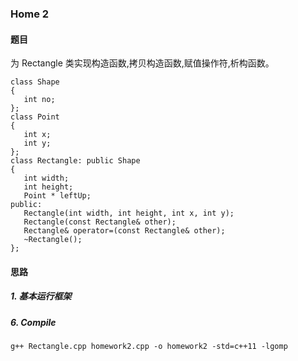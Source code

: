 ### Home 2

#### 题目

为 Rectangle 类实现构造函数,拷贝构造函数,赋值操作符,析构函数。
```
class Shape
{                   
   int no;
};              
class Point
{
   int x;
   int y;
};              
class Rectangle: public Shape
{
   int width;
   int height;
   Point * leftUp;
public:
   Rectangle(int width, int height, int x, int y);
   Rectangle(const Rectangle& other);
   Rectangle& operator=(const Rectangle& other);
   ~Rectangle();         
};
```

#### 思路

##### 1. 基本运行框架

##### 6. Compile
```
g++ Rectangle.cpp homework2.cpp -o homework2 -std=c++11 -lgomp
```